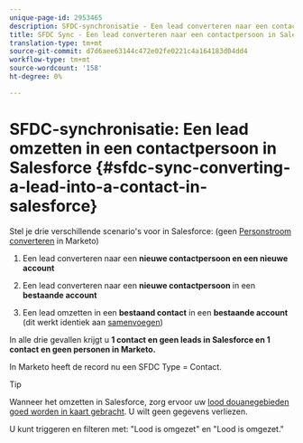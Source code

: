 ```yaml
---
unique-page-id: 2953465
description: SFDC-synchronisatie - Een lead converteren naar een contactpersoon in Salesforce - Marketo Docs - Productdocumentatie
title: SFDC Sync - Een lead converteren naar een contactpersoon in Salesforce
translation-type: tm+mt
source-git-commit: d7d6aee63144c472e02fe0221c4a164183d04dd4
workflow-type: tm+mt
source-wordcount: '158'
ht-degree: 0%

---
```



# SFDC-synchronisatie: Een lead omzetten in een contactpersoon in Salesforce {#sfdc-sync-converting-a-lead-into-a-contact-in-salesforce}

Stel je drie verschillende scenario&#39;s voor in Salesforce: (geen [Personstroom converteren](../../../../product-docs/core-marketo-concepts/smart-campaigns/flow-actions/convert-person.md) in Marketo)

1. Een lead converteren naar een **nieuwe contactpersoon en een nieuwe account**
1. Een lead converteren naar een **nieuwe contactpersoon** in een **bestaande account**

1. Een lead omzetten in een **bestaand contact** in een **bestaande account** (dit werkt identiek aan [samenvoegen](sfdc-sync-merging-a-lead-contact-person.md))

In alle drie gevallen krijgt u **1 contact en geen leads in Salesforce en 1 contact en geen personen in Marketo.**

In Marketo heeft de record nu een SFDC Type = Contact.

>[!TIP]
>
>Wanneer het omzetten in Salesforce, zorg ervoor uw [lood douanegebieden goed worden in kaart gebracht](https://help.salesforce.com/apex/HTViewHelpDoc?id=customize_mapleads.htm). U wilt geen gegevens verliezen.

U kunt triggeren en filteren met: &quot;Lood is omgezet&quot; en &quot;Lood is omgezet.&quot;